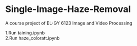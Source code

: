 # Single-Image-Haze-Removal
A course project of EL-GY 6123 Image and Video Processing


1.Run taining.ipynb  
2.Run haze_coloratt.ipynb

